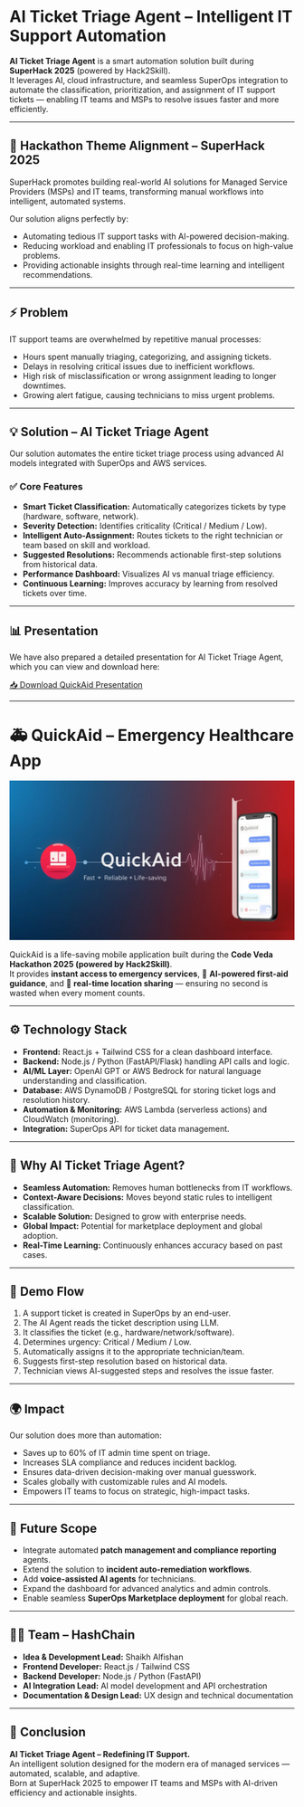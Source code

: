 # AI Ticket Triage Agent – Intelligent IT Support Automation

**AI Ticket Triage Agent** is a smart automation solution built during **SuperHack 2025** (powered by Hack2Skill).  
It leverages AI, cloud infrastructure, and seamless SuperOps integration to automate the classification, prioritization, and assignment of IT support tickets — enabling IT teams and MSPs to resolve issues faster and more efficiently.

---

## 🚀 Hackathon Theme Alignment – SuperHack 2025

SuperHack promotes building real-world AI solutions for Managed Service Providers (MSPs) and IT teams, transforming manual workflows into intelligent, automated systems.

Our solution aligns perfectly by:  
- Automating tedious IT support tasks with AI-powered decision-making.  
- Reducing workload and enabling IT professionals to focus on high-value problems.  
- Providing actionable insights through real-time learning and intelligent recommendations.

---

## ⚡ Problem

IT support teams are overwhelmed by repetitive manual processes:  
- Hours spent manually triaging, categorizing, and assigning tickets.  
- Delays in resolving critical issues due to inefficient workflows.  
- High risk of misclassification or wrong assignment leading to longer downtimes.  
- Growing alert fatigue, causing technicians to miss urgent problems.

---

## 💡 Solution – AI Ticket Triage Agent

Our solution automates the entire ticket triage process using advanced AI models integrated with SuperOps and AWS services.

### ✅ Core Features
- **Smart Ticket Classification:** Automatically categorizes tickets by type (hardware, software, network).  
- **Severity Detection:** Identifies criticality (Critical / Medium / Low).  
- **Intelligent Auto-Assignment:** Routes tickets to the right technician or team based on skill and workload.  
- **Suggested Resolutions:** Recommends actionable first-step solutions from historical data.  
- **Performance Dashboard:** Visualizes AI vs manual triage efficiency.  
- **Continuous Learning:** Improves accuracy by learning from resolved tickets over time.

---

## 📊 Presentation  

We have also prepared a detailed presentation for AI Ticket Triage Agent, which you can view and download here:  

[📥 Download QuickAid Presentation](https://drive.google.com/file/d/1kfaMZ1Gp5kwIHEyXgZvSCwjbhP_014M8/view?usp=sharin)  


---

# 🚑 QuickAid – Emergency Healthcare App  

![QuickAid Banner](https://github.com/AlfishanShaikh/QuickAid/blob/a4335b3762a9ed0bfada7ab3db73c9c89968492d/banner.jpg)

QuickAid is a life-saving mobile application built during the **Code Veda Hackathon 2025 (powered by Hack2Skill)**.  
It provides **instant access to emergency services**, 🤖 **AI-powered first-aid guidance**, and 📍 **real-time location sharing** — ensuring no second is wasted when every moment counts.

---

## ⚙️ Technology Stack

- **Frontend:** React.js + Tailwind CSS for a clean dashboard interface.  
- **Backend:** Node.js / Python (FastAPI/Flask) handling API calls and logic.  
- **AI/ML Layer:** OpenAI GPT or AWS Bedrock for natural language understanding and classification.  
- **Database:** AWS DynamoDB / PostgreSQL for storing ticket logs and resolution history.  
- **Automation & Monitoring:** AWS Lambda (serverless actions) and CloudWatch (monitoring).  
- **Integration:** SuperOps API for ticket data management.

---

## 🌟 Why AI Ticket Triage Agent?

- **Seamless Automation:** Removes human bottlenecks from IT workflows.  
- **Context-Aware Decisions:** Moves beyond static rules to intelligent classification.  
- **Scalable Solution:** Designed to grow with enterprise needs.  
- **Global Impact:** Potential for marketplace deployment and global adoption.  
- **Real-Time Learning:** Continuously enhances accuracy based on past cases.

---

## 🚀 Demo Flow

1. A support ticket is created in SuperOps by an end-user.  
2. The AI Agent reads the ticket description using LLM.  
3. It classifies the ticket (e.g., hardware/network/software).  
4. Determines urgency: Critical / Medium / Low.  
5. Automatically assigns it to the appropriate technician/team.  
6. Suggests first-step resolution based on historical data.  
7. Technician views AI-suggested steps and resolves the issue faster.  

---

## 🌍 Impact

Our solution does more than automation:  
- Saves up to 60% of IT admin time spent on triage.  
- Increases SLA compliance and reduces incident backlog.  
- Ensures data-driven decision-making over manual guesswork.  
- Scales globally with customizable rules and AI models.  
- Empowers IT teams to focus on strategic, high-impact tasks.

---

## 🔮 Future Scope

- Integrate automated **patch management and compliance reporting** agents.  
- Extend the solution to **incident auto-remediation workflows**.  
- Add **voice-assisted AI agents** for technicians.  
- Expand the dashboard for advanced analytics and admin controls.  
- Enable seamless **SuperOps Marketplace deployment** for global reach.

---

## 👨‍💻 Team – HashChain

- **Idea & Development Lead:** Shaikh Alfishan  
- **Frontend Developer:** React.js / Tailwind CSS  
- **Backend Developer:** Node.js / Python (FastAPI)  
- **AI Integration Lead:** AI model development and API orchestration  
- **Documentation & Design Lead:** UX design and technical documentation

---

## 🎯 Conclusion

**AI Ticket Triage Agent – Redefining IT Support.**  
An intelligent solution designed for the modern era of managed services — automated, scalable, and adaptive.  
Born at SuperHack 2025 to empower IT teams and MSPs with AI-driven efficiency and actionable insights.

